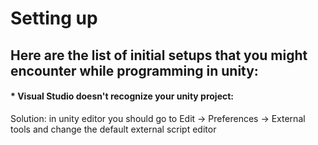 # Setting up

## Here are the list of initial setups that you might encounter while programming in unity:


#### * Visual Studio doesn't recognize your unity project:

 Solution: in unity editor you should go to Edit -> Preferences -> External tools and change the default external script editor

